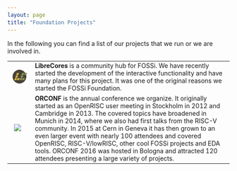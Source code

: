 ```yaml
---
layout: page
title: "Foundation Projects"
---
```


In the following you can find a list of our projects that we run or we
are involved in.

<table width="80%" align="center">
<tr>
<td style="padding: 10px"><a href="https://librecores.org"><img src="/assets/librecores_logo.png" width="120px" /></a></td>
<td><b>LibreCores</b> is a community hub for FOSSi. We have recently started the development of the interactive functionality and have many plans for this project. It was one of the original reasons we started the FOSSi Foundation.</td>
</tr>
<tr>
<td style="padding: 15px"><a href="https://orconf.org"><img src="https://openrisc.io/orconf/images/orconf201502.png" width="120px"></a></td>
<td><b>ORCONF</b> is the annual conference we organize. It originally started as an OpenRISC user meeting in Stockholm in 2012 and Cambridge in 2013. The covered topics have broadened in Munich in 2014, where we also had first talks from the RISC-V community. In 2015 at Cern in Geneva it has then grown to an even larger event with nearly 100 attendees and covered OpenRISC, RISC-V/lowRISC, other cool FOSSi projects and EDA tools. ORCONF 2016 was hosted in Bologna and attracted 120 attendees presenting a large variety of projects.</td>
</tr>
</table>

